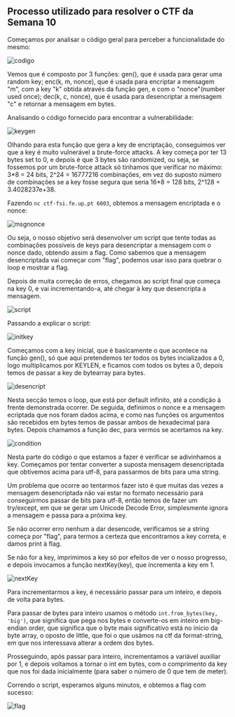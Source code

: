 ## Processo utilizado para resolver o CTF da Semana 10

Começamos por analisar o código geral para perceber a funcionalidade do mesmo:

![codigo](https://git.fe.up.pt/fsi/fsi2324/logs/l06g07/-/raw/main/images/ctf_ce_2.png)

Vemos que é composto por 3 funções: gen(), que é usada para gerar uma random key; enc(k, m, nonce), que é usada para encriptar a mensagem "m", com a key "k" obtida através da função gen, e com o "nonce"(number used once); dec(k, c, nonce), que é usada para desencriptar a mensagem "c" e retornar a mensagem em bytes.

Analisando o código fornecido para encontrar a vulnerabilidade:

![keygen](https://git.fe.up.pt/fsi/fsi2324/logs/l06g07/-/raw/main/images/ctf_ce_1.png)

Olhando para esta função que gera a key de encriptação, conseguimos ver que a key é muito vulnerável a brute-force attacks. A key começa por ter 13 bytes set to 0, e depois é que 3 bytes são randomized, ou seja, se fossemos por um brute-force attack só tinhamos que verificar no máximo: 3\*8 = 24 bits, 2^24 = 16777216 combinações, em vez do suposto número de combinações se a key fosse segura que seria 16\*8 = 128 bits, 2^128 = 3.4028237e+38.

Fazendo `nc ctf-fsi.fe.up.pt 6003`, obtemos a mensagem encriptada e o nonce:

![msgnonce](https://git.fe.up.pt/fsi/fsi2324/logs/l06g07/-/raw/main/images/ctf_ce_3.png)

Ou seja, o nosso objetivo será desenvolver um script que tente todas as combinações possíveis de keys para desencriptar a mensagem com o nonce dado, obtendo assim a flag. Como sabemos que a mensagem desencriptada vai começar com "flag", podemos usar isso para quebrar o loop e mostrar a flag.

Depois de muita correção de erros, chegamos ao script final que começa na key 0, e vai incrementando-a, até chegar à key que desencripta a mensagem.

![script](https://git.fe.up.pt/fsi/fsi2324/logs/l06g07/-/raw/main/images/ctf_ce_4.png)

Passando a explicar o script:

![initkey](https://git.fe.up.pt/fsi/fsi2324/logs/l06g07/-/raw/main/images/ctf_ce_5.png)

Começamos com a key inicial, que é basicamente o que acontece na função gen(), só que aqui pretendemos ter todos os bytes incializados a 0, logo multiplicamos por KEYLEN, e ficamos com todos os bytes a 0, depois temos de passar a key de bytearray para bytes.

![desencript](https://git.fe.up.pt/fsi/fsi2324/logs/l06g07/-/raw/main/images/ctf_ce_6.png)

Nesta secção temos o loop, que está por default infinito, até a condição à frente demonstrada ocorrer. De seguida, definimos o nonce e a mensagem ecriptada que nos foram dados acima, e como nas funções os argumentos são recebidos em bytes temos de passar ambos de hexadecimal para bytes. Depois chamamos a função dec, para vermos se acertamos na key.

![condition](https://git.fe.up.pt/fsi/fsi2324/logs/l06g07/-/raw/main/images/ctf_ce_7.png)

Nesta parte do código o que estamos a fazer é verificar se adivinhamos a key. Começamos por tentar converter a suposta mensagem desencriptada que obtivemos acima para utf-8, para passarmos de bits para uma string. 

Um problema que ocorre ao tentarmos fazer isto é que muitas das vezes a mensagem desencriptada não vai estar no formato necessário para conseguirmos passar de bits para utf-8, então temos de fazer um try/except, em que se gerar um Unicode Decode Error, simplesmente ignora a mensagem e passa para a próxima key.

Se não ocorrer erro nenhum a dar desencode, verificamos se a string começa por "flag", para termos a certeza que encontramos a key correta, e damos print à flag.

Se não for a key, imprimimos a key só por efeitos de ver o nosso progresso, e depois invocamos a função nextKey(key), que incrementa a key em 1.

![nextKey](https://git.fe.up.pt/fsi/fsi2324/logs/l06g07/-/raw/main/images/ctf_ce_8.png)

Para incrementarmos a key, é necessário passar para um inteiro, e depois de volta para bytes. 

Para passar de bytes para inteiro usamos o método `int.from_bytes(key, 'big')`, que significa que pega nos bytes e converte-os em inteiro em big-endian order, que significa que o byte mais significativo está no ínicio da byte array, o oposto de little, que foi o que usámos na ctf da format-string, em que nos interessava alterar a ordem dos bytes.

Prosseguindo, após passar para inteiro, incrementamos a variável auxiliar por 1, e depois voltamos a tornar o int em bytes, com o comprimento da key que nos foi dada inicialmente (para saber o número de 0 que tem de meter).

Correndo o script, esperamos alguns minutos, e obtemos a flag com sucesso:

![flag](https://git.fe.up.pt/fsi/fsi2324/logs/l06g07/-/raw/main/images/ctf_ce_9.png)












